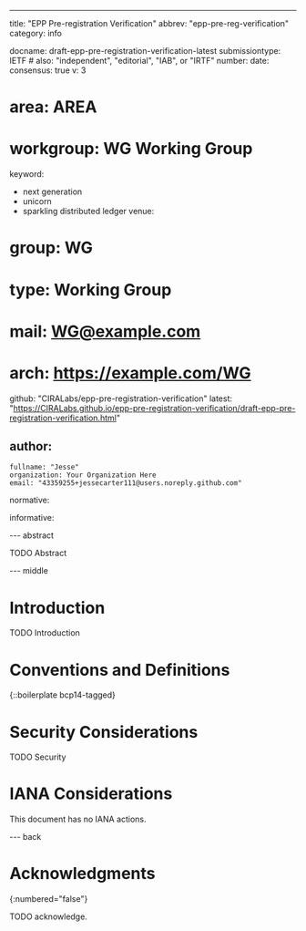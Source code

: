 ---
title: "EPP Pre-registration Verification"
abbrev: "epp-pre-reg-verification"
category: info

docname: draft-epp-pre-registration-verification-latest
submissiontype: IETF  # also: "independent", "editorial", "IAB", or "IRTF"
number:
date:
consensus: true
v: 3
# area: AREA
# workgroup: WG Working Group
keyword:
 - next generation
 - unicorn
 - sparkling distributed ledger
venue:
#  group: WG
#  type: Working Group
#  mail: WG@example.com
#  arch: https://example.com/WG
  github: "CIRALabs/epp-pre-registration-verification"
  latest: "https://CIRALabs.github.io/epp-pre-registration-verification/draft-epp-pre-registration-verification.html"

author:
 -
    fullname: "Jesse"
    organization: Your Organization Here
    email: "43359255+jessecarter111@users.noreply.github.com"

normative:

informative:


--- abstract

TODO Abstract


--- middle

# Introduction

TODO Introduction


# Conventions and Definitions

{::boilerplate bcp14-tagged}


# Security Considerations

TODO Security


# IANA Considerations

This document has no IANA actions.


--- back

# Acknowledgments
{:numbered="false"}

TODO acknowledge.

